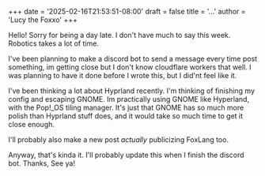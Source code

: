+++
date = '2025-02-16T21:53:51-08:00'
draft = false
title = '...'
author = 'Lucy the Foxxo'
+++

Hello! Sorry for being a day late. I don't have much to say this week. Robotics takes a lot of time.

I've been planning to make a discord bot to send a message every time post something, im getting close but I don't know cloudflare workers that well. I was planning to have it done before I wrote this, but I did'nt feel like it.

I've been thinking a lot about Hyprland recently. I'm thinking of finishing my config and escaping GNOME. Im practically using GNOME like Hyperland, with the Pop!_OS tiling manager. It's just that GNOME has so much more polish than Hyprland stuff does, and it would take so much time to get it close enough.

I'll probably also make a new post _actually_ publicizing FoxLang too.

Anyway, that's kinda it. I'll probably update this when I finish the discord bot. Thanks, See ya!
